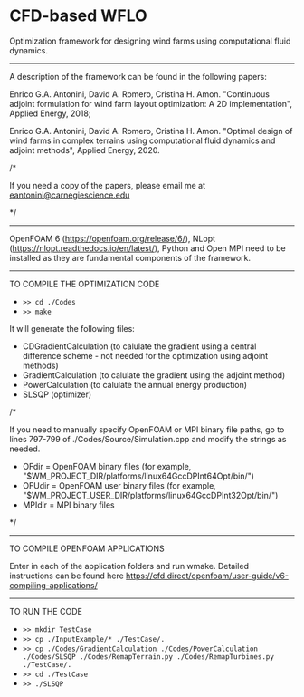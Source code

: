 # CFD-based WFLO

Optimization framework for designing wind farms using computational fluid dynamics.

---

A description of the framework can be found in the following papers:

Enrico G.A. Antonini, David A. Romero, Cristina H. Amon. "Continuous adjoint formulation for wind farm layout optimization: A 2D implementation", Applied Energy, 2018;

Enrico G.A. Antonini, David A. Romero, Cristina H. Amon. "Optimal design of wind farms in complex terrains using computational fluid dynamics and adjoint methods", Applied Energy, 2020.

/*

If you need a copy of the papers, please email me at eantonini@carnegiescience.edu

*/

---

OpenFOAM 6 (https://openfoam.org/release/6/), NLopt (https://nlopt.readthedocs.io/en/latest/), Python and Open MPI need to be installed as they are fundamental components of the framework.

---

TO COMPILE THE OPTIMIZATION CODE

* `>> cd ./Codes`
* `>> make`

It will generate the following files:
- CDGradientCalculation (to calulate the gradient using a central difference scheme - not needed for the optimization using adjoint methods)
- GradientCalculation (to calulate the gradient using the adjoint method)
- PowerCalculation (to calulate the annual energy production)
- SLSQP (optimizer)

/*

If you need to manually specify OpenFOAM or MPI binary file paths, go to lines 797-799 of ./Codes/Source/Simulation.cpp and modify the strings as needed.
- OFdir = OpenFOAM binary files (for example, "$WM_PROJECT_DIR/platforms/linux64GccDPInt64Opt/bin/")
- OFUdir = OpenFOAM user binary files (for example, "$WM_PROJECT_USER_DIR/platforms/linux64GccDPInt32Opt/bin/")
- MPIdir = MPI binary files

*/

---

TO COMPILE OPENFOAM APPLICATIONS

Enter in each of the application folders and run wmake. Detailed instructions can be found here https://cfd.direct/openfoam/user-guide/v6-compiling-applications/

---

TO RUN THE CODE

* `>> mkdir TestCase`
* `>> cp ./InputExample/* ./TestCase/.`
* `>> cp ./Codes/GradientCalculation ./Codes/PowerCalculation ./Codes/SLSQP ./Codes/RemapTerrain.py ./Codes/RemapTurbines.py ./TestCase/.`
* `>> cd ./TestCase`
* `>> ./SLSQP`
